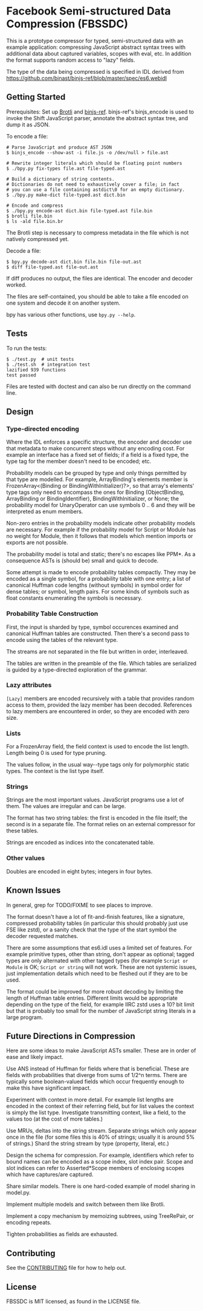 # Facebook Semi-structured Data Compression (FBSSDC)

This is a prototype compressor for typed, semi-structured data with an
example application: compressing JavaScript abstract syntax trees with
additional data about captured variables, scopes with eval, etc. In
addition the format supports random access to "lazy" fields.

The type of the data being compressed is specified in IDL derived from
https://github.com/binast/binjs-ref/blob/master/spec/es6.webidl

## Getting Started

Prerequisites: Set up [Brotli](https://github.com/google/brotli) and
[binjs-ref](https://github.com/binast/binjs-ref). binjs-ref's
binjs_encode is used to invoke the Shift JavaScript parser, annotate
the abstract syntax tree, and dump it as JSON.

To encode a file:

````
# Parse JavaScript and produce AST JSON
$ binjs_encode --show-ast -i file.js -o /dev/null > file.ast

# Rewrite integer literals which should be floating point numbers
$ ./bpy.py fix-types file.ast file-typed.ast

# Build a dictionary of string contents.
# Dictionaries do not need to exhaustively cover a file; in fact
# you can use a file containing astdict\0 for an empty dictionary.
$ ./bpy.py make-dict file-typed.ast dict.bin

# Encode and compress
$ ./bpy.py encode-ast dict.bin file-typed.ast file.bin
$ brotli file.bin
$ ls -ald file.bin.br
````

The Brotli step is necessary to compress metadata in the file which is
not natively compressed yet.

Decode a file:

```
$ bpy.py decode-ast dict.bin file.bin file-out.ast
$ diff file-typed.ast file-out.ast
```

If diff produces no output, the files are identical. The encoder and
decoder worked.

The files are self-contained, you should be able to take a file
encoded on one system and decode it on another system.

bpy has various other functions, use `bpy.py --help`.

## Tests

To run the tests:

````
$ ./test.py  # unit tests
$ ./test.sh  # integration test
lazified 939 functions
test passed
````

Files are tested with doctest and can also be run directly on the
command line.

## Design

### Type-directed encoding

Where the IDL enforces a specific structure, the encoder and decoder
use that metadata to make concurrent steps without any encoding cost.
For example an interface has a fixed set of fields; if a field is a
fixed type, the type tag for the member doesn't need to be encoded;
etc.

Probability models can be grouped by type and only things permitted by
that type are modelled. For example, ArrayBinding's elements member is
FrozenArray<(Binding or BindingWithInitializer)?>, so that array's
elements' type tags only need to encompass the ones for Binding
(ObjectBinding, ArrayBinding or BindingIdentifier),
BindingWithInitializer, or None; the probability model for
UnaryOperator can use symbols 0 .. 6 and they will be interpreted as
enum members.

Non-zero entries in the probability models indicate other probability
models are necessary. For example if the probability model for Script
or Module has no weight for Module, then it follows that models which
mention imports or exports are not possible.

The probability model is total and static; there's no escapes like
PPM*. As a consequence ASTs is (should be) small and quick to decode.

Some attempt is made to encode probability tables compactly. They may
be encoded as a single symbol, for a probability table with one entry;
a list of canonical Huffman code lengths (without symbols) in symbol
order for dense tables; or symbol, length pairs. For some kinds of
symbols such as float constants enumerating the symbols is necessary.

### Probability Table Construction

First, the input is sharded by type, symbol occurences examined and
canonical Huffman tables are constructed. Then there's a second pass
to encode using the tables of the relevant type.

The streams are not separated in the file but written in order,
interleaved.

The tables are written in the preamble of the file. Which tables are
serialized is guided by a type-directed exploration of the grammar.

### Lazy attributes

`[Lazy]` members are encoded recursively with a table that provides
random access to them, provided the lazy member has been decoded.
References to lazy members are encountered in order, so they are
encoded with zero size.

### Lists

For a FrozenArray field, the field context is used to encode the list
length. Length being 0 is used for type pruning.

The values follow, in the usual way--type tags only for polymorphic
static types. The context is the list type itself.

### Strings

Strings are the most important values. JavaScript programs use a lot
of them. The values are irregular and can be large.

The format has two string tables: the first is encoded in the file
itself; the second is in a separate file. The format relies on an
external compressor for these tables.

Strings are encoded as indices into the concatenated table.

### Other values

Doubles are encoded in eight bytes; integers in four bytes.

## Known Issues

In general, grep for TODO/FIXME to see places to improve.

The format doesn't have a lot of fit-and-finish features, like a
signature, compressed probability tables (in particular this should
probably just use FSE like zstd), or a sanity check that the type of
the start symbol the decoder requested matches.

There are some assumptions that es6.idl uses a limited set of
features. For example primitive types, other than string, don't appear
as optional; tagged types are only alternated with other tagged types
(for example `Script or Module` is OK; `Script or string` will not
work. These are not systemic issues, just implementation details which
need to be fleshed out if they are to be used.

The format could be improved for more robust decoding by limiting the
length of Huffman table entries. Different limits would be appropriate
depending on the type of the field, for example IIRC zstd uses a 10?
bit limit but that is probably too small for the number of JavaScript
string literals in a large program.

## Future Directions in Compression

Here are some ideas to make JavaScript ASTs smaller. These are in
order of ease and likely impact.

Use ANS instead of Huffman for fields where that is beneficial. These
are fields with probabilities that diverge from sums of 1/2^n terms.
There are typically some boolean-valued fields which occur frequently
enough to make this have significant impact.

Experiment with context in more detail. For example list lengths are
encoded in the context of their referring field, but for list values
the context is simply the list type. Investigate transmitting context,
like a field, to the values too (at the cost of more tables.)

Use MRUs, deltas into the string stream. Separate strings which only
appear once in the file (for some files this is 40% of strings;
usually it is around 5% of strings.) Shard the string stream by type
(property, literal, etc.)

Design the schema for compression. For example, identifiers which
refer to bound names can be encoded as a scope index, slot index pair.
Scope and slot indices can refer to Asserted*Scope members of
enclosing scopes which have captures/are captured.

Share similar models. There is one hard-coded example of model sharing
in model.py.

Implement multiple models and switch between them like Brotli.

Implement a copy mechanism by memoizing subtrees, using TreeRePair, or
encoding repeats.

Tighten probabilities as fields are exhausted.

## Contributing

See the [CONTRIBUTING](CONTRIBUTING.md) file for how to help out.

## License

FBSSDC is MIT licensed, as found in the LICENSE file.
